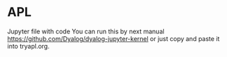# APL
Jupyter file with code
You can run this by next manual https://github.com/Dyalog/dyalog-jupyter-kernel or just copy and paste it into tryapl.org. 
